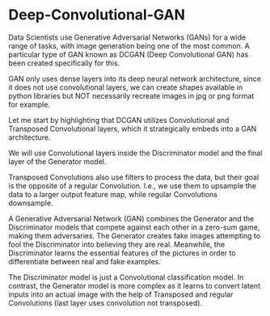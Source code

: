 # Deep-Convolutional-GAN
Data Scientists use Generative Adversarial Networks (GANs) for a wide range of tasks, with image generation being one of the most common. A particular type of GAN known as DCGAN (Deep Convolutional GAN) has been created specifically for this.

GAN only uses dense layers into its deep neural network architecture, since it does not use convolutional layers, we can create shapes available in python libraries but NOT necessarily recreate images in jpg or png format for example. 

Let me start by highlighting that DCGAN utilizes Convolutional and Transposed Convolutional layers, which it strategically embeds into a GAN architecture.

We will use Convolutional layers inside the Discriminator model and the final layer of the Generator model.

Transposed Convolutions also use filters to process the data, but their goal is the opposite of a regular Convolution. I.e., we use them to upsample the data to a larger output feature map, while regular Convolutions downsample.

A Generative Adversarial Network (GAN) combines the Generator and the Discriminator models that compete against each other in a zero-sum game, making them adversaries.
The Generator creates fake images attempting to fool the Discriminator into believing they are real. Meanwhile, the Discriminator learns the essential features of the pictures in order to differentiate between real and fake examples.

The Discriminator model is just a Convolutional classification model. In contrast, the Generator model is more complex as it learns to convert latent inputs into an actual image with the help of Transposed and regular Convolutions (last layer uses convolution not transposed). 
